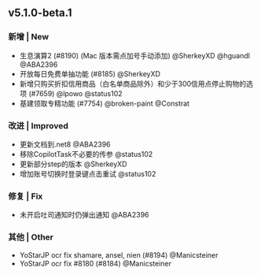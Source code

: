 ## v5.1.0-beta.1

### 新增 | New

- 生息演算2 (#8190) (Mac 版本需点加号手动添加) @SherkeyXD @hguandl @ABA2396
- 开放每日免费单抽功能 (#8185) @SherkeyXD
- 新增只购买折扣信用商品（白名单商品除外）和少于300信用点停止购物的选项 (#7659) @lpowo @status102
- 基建领取专精功能 (#7754) @broken-paint @Constrat

### 改进 | Improved

- 更新文档到.net8 @ABA2396
- 移除CopilotTask不必要的传参 @status102
- 更新部分step的版本 @SherkeyXD
- 增加账号切换时登录键点击重试 @status102

### 修复 | Fix

- 未开启吐司通知时仍弹出通知 @ABA2396

### 其他 | Other

- YoStarJP ocr fix shamare, ansel, nien (#8194) @Manicsteiner
- YoStarJP ocr fix #8180 (#8184) @Manicsteiner
